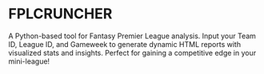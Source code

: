 # FPLCRUNCHER
A Python-based tool for Fantasy Premier League analysis. Input your Team ID, League ID, and Gameweek to generate dynamic HTML reports with visualized stats and insights. Perfect for gaining a competitive edge in your mini-league!
